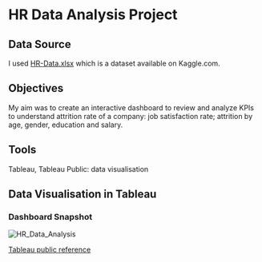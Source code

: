 # HR Data Analysis Project

## Data Source

I used [HR-Data.xlsx]( https://talapkapetra.github.io/HR-Data-Analysis-project/HR-Data.xlsx) which is a dataset available on Kaggle.com.

## Objectives

My aim was to create an interactive dashboard to review and analyze KPIs to understand attrition rate of a company: job satisfaction rate; attrition by age, gender, education and salary.

## Tools

Tableau, Tableau Public: data visualisation

## Data Visualisation in Tableau

### Dashboard Snapshot

![HR_Data_Analysis](https://github.com/user-attachments/assets/28f7f541-27e9-4090-aec9-b33cbf1c367a)

[Tableau public reference]( https://talapkapetra.github.io/HR-Data-Analysis-project/HR_Data_Analysis_Project.html)

